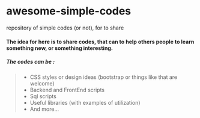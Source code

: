# awesome-simple-codes
repository of simple codes (or not), for to share

#### The idea for here is to share codes,  that can to help others people to learn something new, or something interesting.

##### The codes can be :
> - CSS styles or design ideas (bootstrap or things like that are welcome)
> - Backend and FrontEnd scripts
> - Sql scripts
> - Useful libraries (with examples of utilization)
> - And more...
